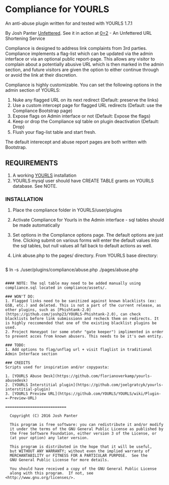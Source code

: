 # Compliance for YOURLS
An anti-abuse plugin written for and tested with YOURLS 1.7.1

By Josh Panter [Unfettered](https://unfettered.net). See it in action at [0=2](https://0eq2.com/) - An Unfettered URL Shortening Service

Compliance is designed to address link complaints from 3rd parties. Compliance implements a flag-list which can be updated via the admin interface or via an optional public report-page. This allows any visitor to complain about a potentially abusive URL which is then marked in the admin section, and future visitors are given the option to either continue through or avoid the link at their discretion.

Compliance is highly customizable. You can set the following options in the admin section of YOURLS:

1. Nuke any flagged URL on its next redirect (Default: preserve the links)
2. Use a custom intercept page for flagged URL redirects (Default: use the Compliance Bootstrap page)
3. Expose flags on Admin interface or not (Default: Expose the flags)
3. Keep or drop the Compliance sql table on plugin deactivation (Default: Drop)
4. Flush your flag-list table and start fresh.

The default interecept and abuse report pages are both written with Bootstrap.

## REQUIREMENTS

1. A working [YOURLS](https://github.com/YOURLS/YOURLS) installation
2. YOURLS mysql user should have CREATE TABLE grants on YOURLS database. See NOTE.

### INSTALLATION

1. Place the compliance folder in YOURLS/user/plugins
2. Activate Compliance for Yourls in the Admin interface - sql tables should be made automatically
3. Set options in the Compliance options page. The default options are just fine. Clicking submit on various forms will enter the default values into the sql tables, but null values all fall back to default actions as well.
4. Link abuse.php to the pages/ directory. From YOURLS base directory:

	```bash
  $ ln -s ./user/plugins/compliance/abuse.php ./pages/abuse.php
  ```
 
#### NOTE: The sql table may need to be added manually using compliance.sql located in compliance/assets/. 

### WON'T DO: 
1. Flagged links need to be sanitized against known blacklists (ex: GSB, etc.) and deleted. This is not a part of the current release, as other plugins, such as [Phishtank-2.0](https://github.com/joshp23/YOURLS-Phishtank-2.0), can check blacklists before link submissionn and recheck them on redirects. It is highly reccomended that one of the existing blacklist plugins be used.
2. Project Honeypot (or some otehr "gate keeper") implimented in order to prevent acces from known abusers. This needs to be it's own entity.

### TODO:
1. Add options to flag/unflag url + visit flaglist in traditional Admin Interface section

### CREDITS
Scripts used for inspiration and/or copypasta:

1. [YOURLS Abuse Desk](https://github.com/florianoverkamp/yourls-abusedesk)
2. [YOURLS Interstitial plugin](https://github.com/joelgratcyk/yourls-interstitial-plugin)
3. [YOURLS Preview URL](https://github.com/YOURLS/YOURLS/wiki/Plugin-=-Preview-URL)

===========================

    Copyright (C) 2016 Josh Panter

    This program is free software: you can redistribute it and/or modify
    it under the terms of the GNU General Public License as published by
    the Free Software Foundation, either version 3 of the License, or
    (at your option) any later version.

    This program is distributed in the hope that it will be useful,
    but WITHOUT ANY WARRANTY; without even the implied warranty of
    MERCHANTABILITY or FITNESS FOR A PARTICULAR PURPOSE.  See the
    GNU General Public License for more details.

    You should have received a copy of the GNU General Public License
    along with this program.  If not, see <http://www.gnu.org/licenses/>.
